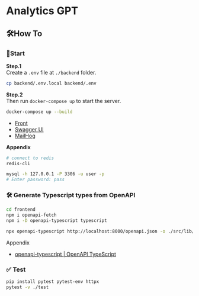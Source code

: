 # Analytics GPT

## 🛠️How To
### 🏃Start

**Step.1**<br/>
Create a `.env` file at `./backend` folder.
```bash
cp backend/.env.local backend/.env
```

**Step.2**<br/>
Then run `docker-compose up` to start the server.
```bash
docker-compose up --build
```

 - [Front](http://localhost:3000)
 - [Swagger UI](http://localhost:8000/docs)
 - [MailHog](http://0.0.0.0:8025/)

**Appendix**

```bash
# connect to redis
redis-cli
```

```bash
mysql -h 127.0.0.1 -P 3306 -u user -p
# Enter password: pass
```

### 🛠️ Generate Typescript types from OpenAPI

```bash
cd frontend
npm i openapi-fetch
npm i -D openapi-typescript typescript
```

```bash
npx openapi-typescript http://localhost:8000/openapi.json -o ./src/lib/backend/type.ts
```

Appendix

 - [openapi-typescript | OpenAPI TypeScript](https://openapi-ts.pages.dev/introduction)

### ✅ Test

```bash
pip install pytest pytest-env httpx
pytest -v ./test
```